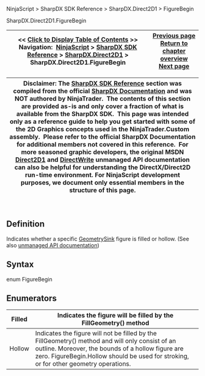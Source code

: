 ﻿
NinjaScript > SharpDX SDK Reference > SharpDX.Direct2D1 > FigureBegin

SharpDX.Direct2D1.FigureBegin

| << [Click to Display Table of Contents](sharpdx_direct2d1_figurebegin.md) >> **Navigation:**     [NinjaScript](ninjascript-1.md) > [SharpDX SDK Reference](sharpdx_sdk_reference-1.md) > [SharpDX.Direct2D1](sharpdx_direct2d1-1.md) > SharpDX.Direct2D1.FigureBegin | [Previous page](sharpdx_direct2d1_ellipse-1.md) [Return to chapter overview](sharpdx_direct2d1-1.md) [Next page](sharpdx_direct2d1_figureend-1.md) |
| --- | --- |

| Disclaimer: The [SharpDX SDK Reference](sharpdx_sdk_reference-1.md) section was compiled from the official [SharpDX Documentation](http://sharpdx.org/) and was NOT authored by NinjaTrader.  The contents of this section are provided as-is and only cover a fraction of what is available from the SharpDX SDK.  This page was intended only as a reference guide to help you get started with some of the 2D Graphics concepts used in the NinjaTrader.Custom assembly.  Please refer to the official SharpDX Documentation for additional members not covered in this reference.  For more seasoned graphic developers, the original MSDN [Direct2D1](https://msdn.microsoft.com/en-us/library/windows/desktop/dd370990.aspx) and [DirectWrite](https://msdn.microsoft.com/en-us/library/windows/desktop/dd368038.aspx) unmanaged API documentation can also be helpful for understanding the DirectX/Direct2D run-time environment. For NinjaScript development purposes, we document only essential members in the structure of this page. |
| --- |
 
## 
## Definition
Indicates whether a specific [GeometrySink](sharpdx_direct2d1_geometrysink-1.md) figure is filled or hollow. 
(See also [unmanaged API documentation](http://msdn.microsoft.com/en-us/library/dd368106.aspx))
 
## Syntax
enum FigureBegin
## Enumerators

| Filled | Indicates the figure will be filled by the FillGeometry() method |
| --- | --- |
| Hollow | Indicates the figure will not be filled by the FillGeometry() method and will only consist of an outline. Moreover, the bounds of a hollow figure are zero. FigureBegin.Hollow should be used for stroking, or for other geometry operations. |
